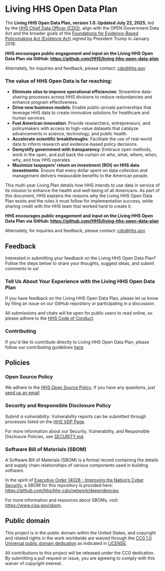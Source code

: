 # Living HHS Open Data Plan

The **Living HHS Open Data Plan, version 1.0. Updated July 22, 2025**, led by the [HHS Chief Data Officer (CDO)](https://cdo.hhs.gov/s/), align with the OPEN Government Data Act and the broader goals of the [Foundations for Evidence-Based Policymaking Act (Evidence Act)](https://aspe.hhs.gov/topics/data/evidence-act-0) signed by President Trump in January 2019. 

**HHS encourages public engagement and input on the Living HHS Open Data Plan via GitHub: <https://github.com/HHS/living-hhs-open-data-plan>**
 
Alternately, for inquiries and feedback, please contact: [cdo@hhs.gov](mailto:cdo@hhs.gov)

### The value of HHS Open Data is far reaching:

* **Eliminate silos to improve operational efficiencies**: Streamline data-sharing processes across HHS divisions to reduce redundancies and enhance program effectiveness.
* **Drive new business models**: Enable public-private partnerships that leverage HHS data to create innovative solutions for healthcare and human services.
* **Fuel American innovation**: Provide researchers, entrepreneurs, and policymakers with access to high-value datasets that catalyze advancements in science, technology, and public health.
* **Accelerate scientific breakthroughs**: Facilitate the use of real-world data to inform research and evidence-based policy decisions.
* **Demystify government with transparency**: Embrace open methods, work in the open, and pull back the curtain on who, what, where, when, why, and how HHS operates.
* **Maximize taxpayers’ return on investment (ROI) on HHS data investments**: Ensure that every dollar spent on data collection and management delivers measurable benefits to the American people.

This multi-year Living Plan details how HHS intends to use data in service of its mission to enhance the health and well-being of all Americans. As part of this document, HHS explains the reasons why the Living HHS Open Data Plan exists and the rules it must follow for implementation success, while sharing credit with the HHS team that worked hard to create it.

**HHS encourages public engagement and input on the Living HHS Open Data Plan via GitHub: <https://github.com/HHS/living-hhs-open-data-plan>**
 
Alternately, for inquiries and feedback, please contact: [cdo@hhs.gov](mailto:cdo@hhs.gov)

## Feedback

Interested in submitting your feedback on the Living HHS Open Data Plan? Follow the steps below to share your thoughts, suggest ideas, and submit comments to us!

### Tell Us About Your Experience with the Living HHS Open Data Plan

If you have feedback on the Living HHS Open Data Plan, please let us know by filing an issue on our GitHub repository or participating in a discussion.  

All submissions and chats will be open for public users to read online, so please adhere to the [HHS Code of Conduct](CODE_OF_CONDUCT.md).

### Contributing

If you'd like to contribute directly to Living HHS Open Data Plan, please follow our contributing guidelines [here](CONTRIBUTING.md).

## Policies

### Open Source Policy

We adhere to the [HHS Open Source
Policy](https://www.hhs.gov/sites/default/files/hhs-open-gov-plan-v4-2016.pdf). If you have any
questions, just [send us an email](mailto:cdo@hhs.gov).

### Security and Responsible Disclosure Policy

_Submit a vulnerability:_ Vulnerability reports can be submitted through processes listed on the [HHS VDP Page](https://www.hhs.gov/vulnerability-disclosure-policy/index.html). 

For more information about our Security, Vulnerability, and Responsible Disclosure Policies, see [SECURITY.md](SECURITY.md).

### Software Bill of Materials (SBOM)

A Software Bill of Materials (SBOM) is a formal record containing the details and supply chain relationships of various components used in building software.

In the spirit of [Executive Order 14028 - Improving the Nation’s Cyber Security](https://www.gsa.gov/technology/it-contract-vehicles-and-purchasing-programs/information-technology-category/it-security/executive-order-14028), a SBOM for this repository is provided here: https://github.com/hhs/hhs-cdo/network/dependencies.

For more information and resources about SBOMs, visit: https://www.cisa.gov/sbom.

## Public domain

This project is in the public domain within the United States, and copyright and related rights in the work worldwide are waived through the [CC0 1.0 Universal public domain dedication](https://creativecommons.org/publicdomain/zero/1.0/) as indicated in [LICENSE](LICENSE).

All contributions to this project will be released under the CC0 dedication. By submitting a pull request or issue, you are agreeing to comply with this waiver of copyright interest.
